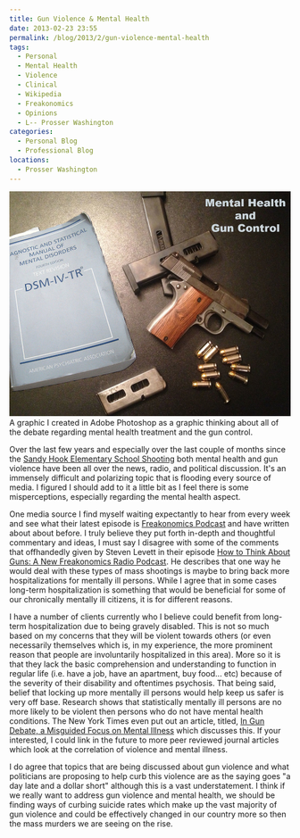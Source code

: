 ```yaml
---
title: Gun Violence & Mental Health
date: 2013-02-23 23:55
permalink: /blog/2013/2/gun-violence-mental-health
tags:
  - Personal
  - Mental Health
  - Violence
  - Clinical
  - Wikipedia
  - Freakonomics
  - Opinions
  - L-- Prosser Washington
categories:
  - Personal Blog
  - Professional Blog
locations: 
  - Prosser Washington
---
```


![ A graphic I created in Adobe Photoshop as a graphic thinking about all of the debate regarding mental health treatment and the gun control. ][1] A graphic I created in Adobe Photoshop as a graphic thinking about all of the debate regarding mental health treatment and the gun control. 

   [1]: /assets/media/mental-health-gun-control-45-dsm-iv.jpg

Over the last few years and especially over the last couple of months since the [Sandy Hook Elementary School Shooting][2] both mental health and gun violence have been all over the news, radio, and political discussion. It's an immensely difficult and polarizing topic that is flooding every source of media. I figured I should add to it a little bit as I feel there is some misperceptions, especially regarding the mental health aspect.

   [2]: http://en.wikipedia.org/wiki/Sandy_Hook_Elementary_School_shooting

One media source I find myself waiting expectantly to hear from every week and see what their latest episode is [Freakonomics Podcast][3] and have written about about before. I truly believe they put forth in-depth and thoughtful commentary and ideas, I must say I disagree with some of the comments that offhandedly given by Steven Levett in their episode [How to Think About Guns: A New Freakonomics Radio Podcast][4]. He describes that one way he would deal with these types of mass shootings is maybe to bring back more hospitalizations for mentally ill persons. While I agree that in some cases long-term hospitalization is something that would be beneficial for some of our chronically mentally ill citizens, it is for different reasons.

   [3]: tags/#freakonomics
   [4]: http://www.freakonomics.com/2013/02/14/how-to-think-about-guns-a-new-freakonomics-radio-podcast/

I have a number of clients currently who I believe could benefit from long-term hospitalization due to being gravely disabled. This is not so much based on my concerns that they will be violent towards others (or even necessarily themselves which is, in my experience, the more prominent reason that people are involuntarily hospitalized in this area). More so it is that they lack the basic comprehension and understanding to function in regular life (i.e. have a job, have an apartment, buy food... etc) because of the severity of their disability and oftentimes psychosis. That being said, belief that locking up more mentally ill persons would help keep us safer is very off base. Research shows that statistically mentally ill persons are no more likely to be violent then persons who do not have mental health conditions. The New York Times even put out an article, titled, [In Gun Debate, a Misguided Focus on Mental Illness][5] which discusses this. If your interested, I could link in the future to more peer reviewed journal articles which look at the correlation of violence and mental illness.

   [5]: http://www.nytimes.com/2012/12/18/health/a-misguided-focus-on-mental-illness-in-gun-control-debate.html?_r=0

I do agree that topics that are being discussed about gun violence and what politicians are proposing to help curb this violence are as the saying goes "a day late and a dollar short" although this is a vast understatement. I think if we really want to address gun violence and mental health, we should be finding ways of curbing suicide rates which make up the vast majority of gun violence and could be effectively changed in our country more so then the mass murders we are seeing on the rise.

